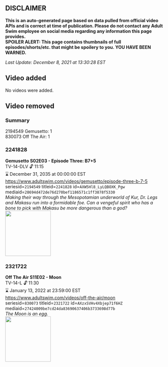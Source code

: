 ## DISCLAIMER
**This is an auto-generated page based on data pulled from official video APIs and is correct at time of publication. Please do not contact any Adult Swim employee on social media regarding any information this page provides.**  
**SPOILER ALERT: This page contains thumbnails of full episodes/shorts/etc. that might be spoilery to you. YOU HAVE BEEN WARNED.**  

_Last Update: December 8, 2021 at 13:30:28 EST_
## Video added
No videos were added.  
## Video removed
### Summary
2194549 Gemusetto: 1  
830073 Off The Air: 1  
### 2241828
**Gemusetto S02E03 - Episode Three: B7+5**  
TV-14-DLV 🔓 11:15  
⌛ December 31, 2035 at 00:00:00 EST  
https://www.adultswim.com/videos/gemusetto/episode-three-b-7-5  
seriesid=`2194549` titleid=`2241828` id=`AXW5Hl8_LyLQBOXK_Pgw` mediaid=`28694d472de76d270bef1186571c1ff3878f5330`  
_Making their way through the Mesopotamian underworld of Kur, Dr. Legs and Makasu run into a formidable foe. Can a vengeful spirit who has a bone to pick with Makasu be more dangerous than a god?_  
<a href="https://media.cdn.adultswim.com/uploads/20201111/thumbnails/2_2011111732274-GSMP_203_dup-20201030.jpg"><img src="https://media.cdn.adultswim.com/uploads/20201111/thumbnails/2_2011111732274-GSMP_203_dup-20201030.jpg" height="144px" /></a>
### 2321722
**Off The Air S11E02 - Moon**  
TV-14-L 🔓 11:30  
⌛ January 13, 2022 at 23:59:00 EST  
https://www.adultswim.com/videos/off-the-air/moon  
seriesid=`830073` titleid=`2321722` id=`AXzxSVHv4Xbjep71f6HZ` mediaid=`27424009be7cd24da83690637406b3733698d77b`  
_The Moon is an egg._  
<a href="https://media.cdn.adultswim.com/uploads/20211108/thumbnails/2_211181426283-OffTheAir_1102_Moon.png"><img src="https://media.cdn.adultswim.com/uploads/20211108/thumbnails/2_211181426283-OffTheAir_1102_Moon.png" height="144px" /></a>
